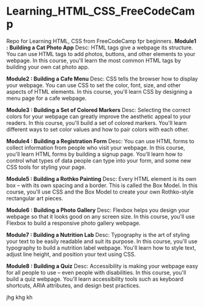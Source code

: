 # Learning_HTML_CSS_FreeCodeCamp
Repo for Learning HTML, CSS from FreeCodeCamp fpr beginners.
**Module1 : Building a Cat Photo App**
Desc:
HTML tags give a webpage its structure. You can use HTML tags to add photos, buttons, and other elements to your webpage.
In this course, you'll learn the most common HTML tags by building your own cat photo app.

**Module2 : Building a Cafe Menu**
Desc:
CSS tells the browser how to display your webpage. You can use CSS to set the color, font, size, and other aspects of HTML elements.
In this course, you'll learn CSS by designing a menu page for a cafe webpage.

**Module3 : Building a Set of Colored Markers**
Desc:
Selecting the correct colors for your webpage can greatly improve the aesthetic appeal to your readers.
In this course, you'll build a set of colored markers. You'll learn different ways to set color values and how to pair colors with each other.

**Module4 : Building a Registration Form**
Desc:
You can use HTML forms to collect information from people who visit your webpage.
In this course, you'll learn HTML forms by building a signup page. You'll learn how to control what types of data people can type into your form, and some new CSS tools for styling your page.

**Module5 : Building a Rothko Painting**
Desc:
Every HTML element is its own box – with its own spacing and a border. This is called the Box Model.
In this course, you'll use CSS and the Box Model to create your own Rothko-style rectangular art pieces.

**Module6 : Building a Photo Gallery**
Desc:
Flexbox helps you design your webpage so that it looks good on any screen size.
In this course, you'll use Flexbox to build a responsive photo gallery webpage.

**Module7 : Building a Nutrition Lab**
Desc:
Typography is the art of styling your text to be easily readable and suit its purpose.
In this course, you'll use typography to build a nutrition label webpage. You'll learn how to style text, adjust line height, and position your text using CSS.

**Module8 : Building a Quiz**
Desc:
Accessibility is making your webpage easy for all people to use – even people with disabilities.
In this course, you'll build a quiz webpage. You'll learn accessibility tools such as keyboard shortcuts, ARIA attributes, and design best practices.


jhg
khg
kh

